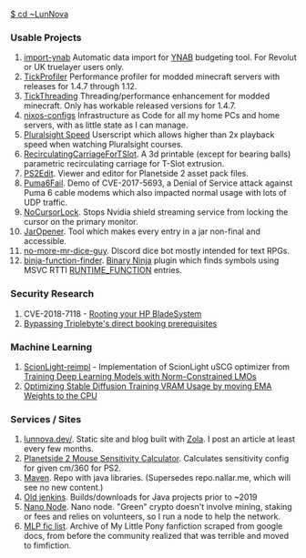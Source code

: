 [$ cd ~LunNova](https://lunnova.dev/)

### Usable Projects

1. [import-ynab](https://github.com/LunNova/import-ynab)
   Automatic data import for [YNAB](https://www.youneedabudget.com/ "You Need A Budget") budgeting tool. For Revolut or UK truelayer users only.
1. [TickProfiler](https://github.com/MinimallyCorrect/TickProfiler)
   Performance profiler for modded minecraft servers with releases for 1.4.7 through 1.12.
1. [TickThreading](https://github.com/MinimallyCorrect/TickThreading)
   Threading/performance enhancement for modded minecraft. Only has workable released versions for 1.4.7.
1. [nixos-configs](https://github.com/LunNova/nixos-configs) Infrastructure as Code for all my home PCs and home servers, with as little state as I can manage.
1. [Pluralsight Speed](https://github.com/LunNova/userscripts/blob/main/pluralsight%20speed.user.js)
   Userscript which allows higher than 2x playback speed when watching Pluralsight courses.
1. [RecirculatingCarriageForTSlot](https://github.com/LunNova/RecirculatingCarriageForTSlot).
   A 3d printable (except for bearing balls) parametric recirculating carriage for T-Slot extrusion.
1. [PS2Edit](https://github.com/LunNova/PS2Edit).
   Viewer and editor for Planetside 2 asset pack files.
1. [Puma6Fail](https://github.com/TransLunarInjection/Puma6Fail).
   Demo of CVE-2017-5693, a Denial of Service attack against Puma 6 cable modems which also impacted normal usage with lots of UDP traffic.
1. [NoCursorLock](https://github.com/TransLunarInjection/NoCursorLock).
   Stops Nvidia shield streaming service from locking the cursor on the primary monitor.
1. [JarOpener](https://github.com/TransLunarInjection/JarOpener). Tool which makes every entry in a jar non-final and accessible.
1. [no-more-mr-dice-guy](https://github.com/TransLunarInjection/no-more-mr-dice-guy). Discord dice bot mostly intended for text RPGs.
1. [binja-function-finder](https://github.com/TransLunarInjection/binja-function-finder). [Binary Ninja](https://binary.ninja/) plugin which finds symbols using MSVC RTTI [RUNTIME_FUNCTION](https://web.archive.org/web/20150321025633/https://msdn.microsoft.com/en-us/library/ft9x1kdx.aspx) entries.
 
### Security Research

1. CVE-2018-7118 - [Rooting your HP BladeSystem](https://lunnova.dev/articles/cve-2018-7118-bladesystem-root/)
1. [Bypassing Triplebyte's direct booking prerequisites](https://lunnova.dev/articles/bypassing-triplebyte-requirements/)

### Machine Learning

1. [ScionLight-reimpl](https://github.com/LunNova/ScionLight-reimpl) - Implementation of ScionLight uSCG optimizer from [Training Deep Learning Models with Norm-Constrained LMOs](https://arxiv.org/abs/2502.07529)
1. [Optimizing Stable Diffusion Training VRAM Usage by moving EMA Weights to the CPU](https://lunnova.dev/articles/stable-diffusion-ema-on-cpu/)

### Services / Sites

1. [lunnova.dev/](https://lunnova.dev/). Static site and blog built with [Zola](https://www.getzola.org/). I post an article at least every few months. 
1. [Planetside 2 Mouse Sensitivity Calculator](https://nallar.me/ps2sens/). Calculates sensitivity config for given cm/360 for PS2.
1. [Maven](https://maven.minco.dev/). Repo with java libraries. (Supersedes repo.nallar.me, which will see no new content.)
1. [Old jenkins](https://jenkins.nallar.me/). Builds/downloads for Java projects prior to ~2019
1. [Nano Node](https://nano-node-monitor.moonstruck.dev/). Nano node. "Green" crypto doesn't involve mining, staking or fees and relies on volunteers, so I run a node to help the network.
1. [MLP fic list](https://www.nallar.me/fics/). Archive of My Little Pony fanfiction scraped from google docs, from before the community realized that was terrible and moved to fimfiction.
